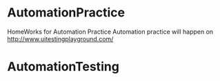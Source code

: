 # AutomationPractice
HomeWorks for Automation Practice 
Automation practice will happen on http://www.uitestingplayground.com/
# AutomationTesting
